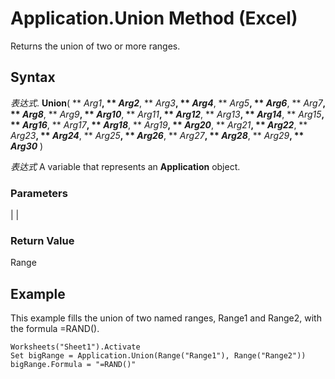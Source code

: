
# Application.Union Method (Excel)

Returns the union of two or more ranges.


## Syntax

 _表达式_. **Union**( ** _Arg1_**, ** _Arg2_**, ** _Arg3_**, ** _Arg4_**, ** _Arg5_**, ** _Arg6_**, ** _Arg7_**, ** _Arg8_**, ** _Arg9_**, ** _Arg10_**, ** _Arg11_**, ** _Arg12_**, ** _Arg13_**, ** _Arg14_**, ** _Arg15_**, ** _Arg16_**, ** _Arg17_**, ** _Arg18_**, ** _Arg19_**, ** _Arg20_**, ** _Arg21_**, ** _Arg22_**, ** _Arg23_**, ** _Arg24_**, ** _Arg25_**, ** _Arg26_**, ** _Arg27_**, ** _Arg28_**, ** _Arg29_**, ** _Arg30_** )

 _表达式_ A variable that represents an **Application** object.


### Parameters


|
|

### Return Value

Range


## Example

This example fills the union of two named ranges, Range1 and Range2, with the formula =RAND().


```
Worksheets("Sheet1").Activate
Set bigRange = Application.Union(Range("Range1"), Range("Range2"))
bigRange.Formula = "=RAND()"
```

